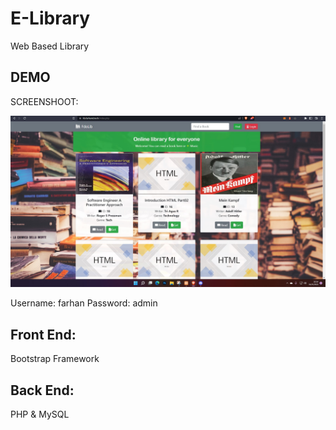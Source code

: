 # E-Library

Web Based Library


## DEMO
SCREENSHOOT:
<div align="center">
	<img src="example.jpg" >
</div>


Username: farhan
Password: admin

## Front End:

Bootstrap Framework

## Back End:

PHP & MySQL

